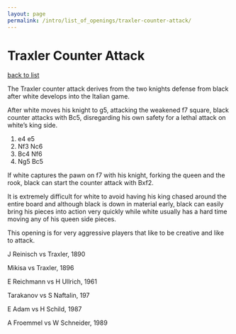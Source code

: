 ```yaml
---
layout: page
permalink: /intro/list_of_openings/traxler-counter-attack/
---
```


# Traxler Counter Attack

[back to list](../)



The Traxler counter attack derives from the two knights defense from black after white develops into the Italian game.

After white moves his knight to g5, attacking the weakened f7 square, black counter attacks with Bc5, disregarding his own safety for a lethal attack on white’s king side.

1. e4 e5
2. Nf3 Nc6
3. Bc4 Nf6
4. Ng5 Bc5

If white captures the pawn on f7 with his knight, forking the queen and the rook, black can start the counter attack with Bxf2.

It is extremely difficult for white to avoid having his king chased around the entire board and although black is down in material early, black can easily bring his pieces into action very quickly while white usually has a hard time moving any of his queen side pieces.

This opening is for very aggressive players that like to be creative and like to attack.






J Reinisch vs Traxler, 1890

Mikisa vs Traxler, 1896

E Reichmann vs H Ullrich, 1961

Tarakanov vs S Naftalin, 197

E Adam vs H Schild, 1987

A Froemmel vs W Schneider, 1989